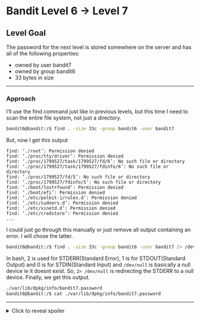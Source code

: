 # Bandit Level 6 → Level 7
## Level Goal
The password for the next level is stored somewhere on the server and has all of the following properties:
- owned by user bandit7
- owned by group bandit6
- 33 bytes in size
***

### Approach
I’ll use the find command just like in previous levels, but this time I need to scan the entire file system, not just a directory.
```bash
bandit6@bandit:/$ find . -size 33c -group bandit6 -user bandit7
```
But, now I get this output
```shell
find: ‘./root’: Permission denied
find: ‘./proc/tty/driver’: Permission denied
find: ‘./proc/1799527/task/1799527/fd/6’: No such file or directory
find: ‘./proc/1799527/task/1799527/fdinfo/6’: No such file or directory
find: ‘./proc/1799527/fd/5’: No such file or directory
find: ‘./proc/1799527/fdinfo/5’: No such file or directory
find: ‘./boot/lost+found’: Permission denied
find: ‘./boot/efi’: Permission denied
find: ‘./etc/polkit-1/rules.d’: Permission denied
find: ‘./etc/sudoers.d’: Permission denied
find: ‘./etc/xinetd.d’: Permission denied
find: ‘./etc/credstore’: Permission denied
...
```
I could just go through this manually or just remove all output containing an error. I will chose the latter.
```bash
bandit6@bandit:/$ find . -size 33c -group bandit6 -user bandit7 2> /dev/null
```
In  bash, 2 is used for STDERR(Standard Error), 1 is for STDOUT(Standard Output) and 0 is for STDIN(Standard Input) and `/dev/null` is basically a null device ie it doesnt exist. So, `2> /dev/null` is redirecting the STDERR to a null device. Finally, we get this output.
```bash
./var/lib/dpkg/info/bandit7.password
bandit6@bandit:/$ cat ./var/lib/dpkg/info/bandit7.password
```
***
<details>
  <summary>Click to reveal spoiler</summary>

  The password is morbNTDkSW6jIlUc0ymOdMaLnOlFVAaj
</details>



